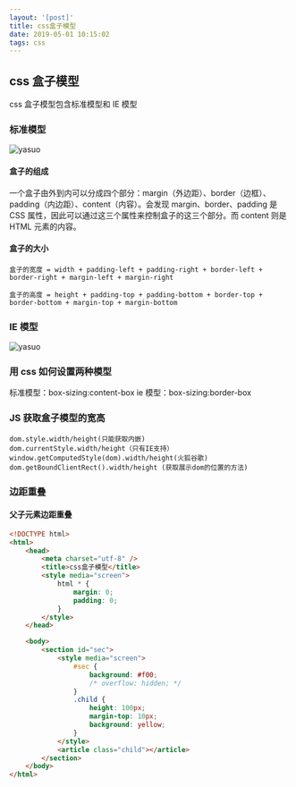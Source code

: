 ```yaml
---
layout: '[post]'
title: css盒子模型
date: 2019-05-01 10:15:02
tags: css
---
```


## css 盒子模型

css 盒子模型包含标准模型和 IE 模型

<!-- more -->

### 标准模型

![yasuo](biaozhun.jpg)

#### 盒子的组成

一个盒子由外到内可以分成四个部分：margin（外边距）、border（边框）、padding（内边距）、content（内容）。会发现 margin、border、padding 是 CSS 属性，因此可以通过这三个属性来控制盒子的这三个部分。而 content 则是 HTML 元素的内容。

#### 盒子的大小

```
盒子的宽度 = width + padding-left + padding-right + border-left + border-right + margin-left + margin-right

盒子的高度 = height + padding-top + padding-bottom + border-top + border-bottom + margin-top + margin-bottom
```

### IE 模型

![yasuo](ie.jpg)

### 用 css 如何设置两种模型

标准模型：box-sizing:content-box
ie 模型：box-sizing:border-box

### JS 获取盒子模型的宽高

```
dom.style.width/height(只能获取内嵌)
dom.currentStyle.width/height（只有IE支持）
window.getComputedStyle(dom).width/height(火狐谷歌)
dom.getBoundClientRect().width/height (获取展示dom的位置的方法)
```

### 边距重叠

#### 父子元素边距重叠

```html
<!DOCTYPE html>
<html>
	<head>
		<meta charset="utf-8" />
		<title>css盒子模型</title>
		<style media="screen">
			html * {
				margin: 0;
				padding: 0;
			}
		</style>
	</head>

	<body>
		<section id="sec">
			<style media="screen">
				#sec {
					background: #f00;
					/* overflow: hidden; */
				}
				.child {
					height: 100px;
					margin-top: 10px;
					background: yellow;
				}
			</style>
			<article class="child"></article>
		</section>
	</body>
</html>
```

